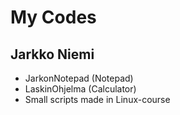 # My Codes
## Jarkko Niemi

- JarkonNotepad (Notepad)
- LaskinOhjelma (Calculator)
- Small scripts made in Linux-course
